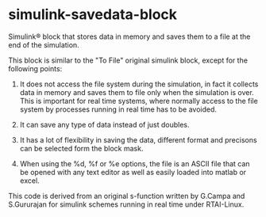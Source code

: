# simulink-savedata-block
Simulink&reg; block that stores data in memory and saves them to a file at the end of the simulation.

This block is similar to the "To File" original simulink block, except for the following points:

1) It does not access the file system during the simulation, in fact it collects data in memory and saves them to file only when the simulation is over. This is important for real time systems, where normally access to the file system by processes running in real time has to be avoided.

2) It can save any type of data instead of just doubles.

3) It has a lot of flexibility in saving the data, different format and precisons can be selected form the block mask.

4) When using the %d, %f or %e options, the file is an ASCII file that can be opened with any text editor as well as easily loaded into matlab or excel.

This code is derived from an original s-function written by G.Campa and S.Gururajan for simulink schemes running in real time under RTAI-Linux.
